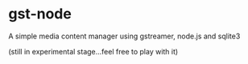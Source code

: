 gst-node
========

A simple media content manager using gstreamer, node.js and sqlite3

(still in experimental stage...feel free to play with it)
